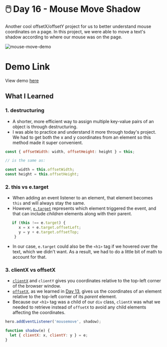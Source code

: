 # 🖱️ Day 16 - Mouse Move Shadow

Another cool offsetX/offsetY project for us to better understand mouse coordinates on a page. In this project, we were able to move a text's shadow according to where our mouse was on the page.

![mouse-move-demo](https://i.ibb.co/RvpHnns/Screen-Shot-2021-05-03-at-5-34-26-PM.png)

# Demo Link
View demo [here](https://sandaiiyahh.github.io/JavaScript30/16-Mouse%20Move%20Shadow/index.html)

## What I Learned

### 1. destructuring
 - A shorter, more efficient way to assign multiple key-value pairs of an object is through destructuring. 
 - I was able to practice and understand it more through today's project. We had to get both the x and y coordinates from an element so this method made it super convenient.
 
 ```javascript
const { offsetWidth: width, offsetHeight: height } = this;

// is the same as:

const width = this.offsetWidth;
const height = this.offsetHeight; 

 ```
 
### 2. this vs e.target
 - When adding an event listener to an element, that element becomes `this` and will always stay the same. 
 - However, [`e.target`](https://www.w3schools.com/jsref/event_target.asp) represents which element triggered the event, and that can include *children* elements along with their parent.
 
```javascript
   if (this !== e.target) {                        
      x = x + e.target.offsetLeft;
      y = y + e.target.offsetTop;
    }
 ```
 - In our case, `e.target` could also be the `<h1>` tag if we hovered over the text, which we didn't want. As a result, we had to do a little bit of math to account for that.
 
 ### 3. clientX vs offsetX
  - [`clientX`](https://developer.mozilla.org/en-US/docs/Web/API/MouseEvent/clientX) and `clientY` gives you coordinates relative to the top-left corner of the browser window.
  - [`offsetX`](https://developer.mozilla.org/en-US/docs/Web/API/MouseEvent/offsetX), as we learned in [Day 13](https://github.com/sandaiiyahh/JavaScript30/tree/main/13-Slide%20In%20On%20Scroll), gives us the coordinates of an element relative to the top-left corner of its *parent* element.
  - Because our `<h1>` tag was a child of our `div` class, `clientX` was what we needed to retrieve instead of `offsetX` to avoid any child elements affecting the coordinates.
 
 ```javascript
 hero.addEventListener('mousemove', shadow);
 
 function shadow(e) {
   let { clientX: x, clientY: y } = e;
 }
 
 ```
 
 
 
 
 
